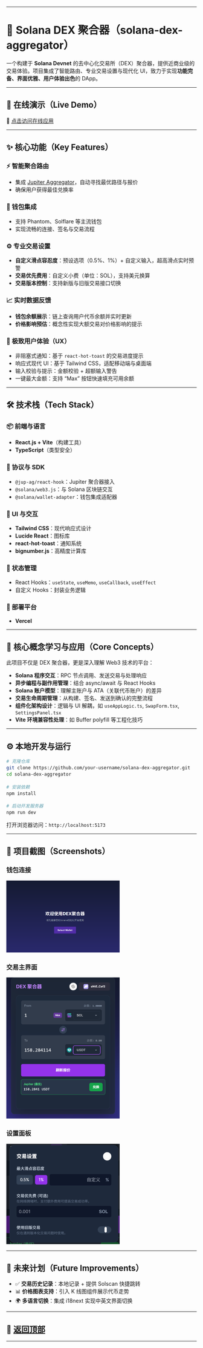 
---

# 🌉 Solana DEX 聚合器（solana-dex-aggregator）

一个构建于 **Solana Devnet** 的去中心化交易所（DEX）聚合器，提供近商业级的交易体验。项目集成了智能路由、专业交易设置与现代化 UI，致力于实现**功能完备、界面优雅、用户体验出色**的 DApp。

---

## 🚀 在线演示（Live Demo）

🔗 [点击访问在线应用](solana-dex-aggregator.vercel.app)


---

## ✨ 核心功能（Key Features）

### ⚡ 智能聚合路由

* 集成 [Jupiter Aggregator](https://jup.ag/)，自动寻找最优路径与报价
* 确保用户获得最佳兑换率

### 🔗 钱包集成

* 支持 Phantom、Solflare 等主流钱包
* 实现流畅的连接、签名与交易流程

### ⚙️ 专业交易设置

* **自定义滑点容忍度**：预设选项（0.5%、1%）+ 自定义输入，超高滑点实时预警
* **交易优先费用**：自定义小费（单位：SOL），支持美元换算
* **交易版本控制**：支持新版与旧版交易接口切换

### 📈 实时数据反馈

* **钱包余额展示**：链上查询用户代币余额并实时更新
* **价格影响预估**：概念性实现大额交易对价格影响的提示

### 💎 极致用户体验（UX）

* 非阻塞式通知：基于 `react-hot-toast` 的交易进度提示
* 响应式现代 UI：基于 Tailwind CSS，适配移动端与桌面端
* 输入校验与提示：金额校验 + 超额输入警告
* 一键最大金额：支持 “Max” 按钮快速填充可用余额

---

## 🛠️ 技术栈（Tech Stack）

### 📦 前端与语言

* **React.js + Vite**（构建工具）
* **TypeScript**（类型安全）

### 🔌 协议与 SDK

* `@jup-ag/react-hook`：Jupiter 聚合器接入
* `@solana/web3.js`：与 Solana 区块链交互
* `@solana/wallet-adapter`：钱包集成适配器

### 🎨 UI 与交互

* **Tailwind CSS**：现代响应式设计
* **Lucide React**：图标库
* **react-hot-toast**：通知系统
* **bignumber.js**：高精度计算库

### 🧠 状态管理

* React Hooks：`useState`, `useMemo`, `useCallback`, `useEffect`
* 自定义 Hooks：封装业务逻辑

### 🚀 部署平台

* **Vercel**

---

## 🧠 核心概念学习与应用（Core Concepts）

此项目不仅是 DEX 聚合器，更是深入理解 Web3 技术的平台：

* **Solana 程序交互**：RPC 节点调用、发送交易与处理响应
* **异步编程与副作用管理**：结合 async/await 与 React Hooks
* **Solana 账户模型**：理解主账户与 ATA（关联代币账户）的差异
* **交易生命周期管理**：从构建、签名、发送到确认的完整流程
* **组件化架构设计**：逻辑与 UI 解耦，如 `useAppLogic.ts`, `SwapForm.tsx`, `SettingsPanel.tsx`
* **Vite 环境兼容性处理**：如 Buffer polyfill 等工程化技巧

---

## ⚙️ 本地开发与运行

```bash
# 克隆仓库
git clone https://github.com/your-username/solana-dex-aggregator.git
cd solana-dex-aggregator

# 安装依赖
npm install

# 启动开发服务器
npm run dev
```

打开浏览器访问：`http://localhost:5173`

---

## 📸 项目截图（Screenshots）

### 钱包连接
<img src="./src/assets/screenshot/wallets.png" alt="钱包连接" style="max-width: 300px; height: auto;" />


### 交易主界面
<img src="./src/assets/screenshot/swap.png" alt="交易主界面" style="max-width: 300px; height: auto;" />

### 设置面板
<img src="./src/assets/screenshot/settings.png" alt="设置面板" style="max-width: 300px; height: auto;" />


---

## 🚀 未来计划（Future Improvements）

* ✅ **交易历史记录**：本地记录 + 提供 Solscan 快捷跳转
* 📊 **价格图表支持**：引入 K 线图组件展示代币走势
* 🌍 **多语言切换**：集成 i18next 实现中英文界面切换

---

## 🔼 [返回顶部](#solana-dex-聚合器solana-dex-aggregator)

---

